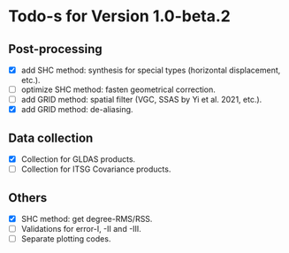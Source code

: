 # Todo-s for Version 1.0-beta.2 #

## Post-processing

-[x] add SHC method: synthesis for special types (horizontal displacement, etc.).
-[ ] optimize SHC method: fasten geometrical correction.
-[ ] add GRID method: spatial filter (VGC, SSAS by Yi et al. 2021, etc.).
-[x] add GRID method: de-aliasing.

## Data collection

-[x] Collection for GLDAS products.
-[ ] Collection for ITSG Covariance products.

## Others

-[x] SHC method: get degree-RMS/RSS.
-[ ] Validations for error-I, -II and -III.
-[ ] Separate plotting codes.
